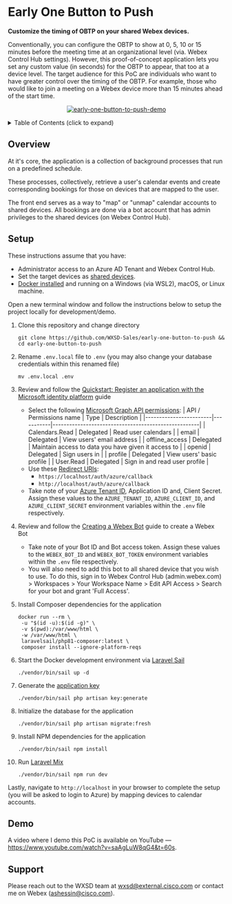 Early One Button to Push
========================
**Customize the timing of OBTP on your shared Webex devices.**

Conventionally, you can configure the OBTP to show at 0, 5, 10 or 15 minutes before the meeting time at an organizational level (via. Webex Control Hub settings).
However, this proof-of-concept application lets you set any custom value (in seconds) for the OBTP to appear, that too at a device level.
The target audience for this PoC are individuals who want to have greater control over the timing of the OBTP.
For example, those who would like to join a meeting on a Webex device more than 15 minutes ahead of the start time.


<p align="center">
   <a href="https://www.youtube.com/watch?v=saAgLuW8qG4&t=60s" target="_blank">
       <img src="https://user-images.githubusercontent.com/6129517/153689048-50bdce32-03e5-43bf-a142-ec85b43526c8.gif" alt="early-one-button-to-push-demo"/>
    </a>
</p>


<!-- ⛔️ MD-MAGIC-EXAMPLE:START (TOC:collapse=true&collapseText=Click to expand) -->
<details>
<summary>Table of Contents (click to expand)</summary>

* [Overview](#overview)
* [Setup](#setup)
* [Demo](#demo)
* [Support](#support)

</details>
<!-- ⛔️ MD-MAGIC-EXAMPLE:END -->

## Overview
At it's core, the application is a collection of background processes that run on a predefined schedule.

These processes, collectively, retrieve a user's calendar events and create corresponding bookings for those on devices that are mapped to the user.

The front end serves as a way to "map" or "unmap" calendar accounts to shared devices. 
All bookings are done via a bot account that has admin privileges to the shared devices (on Webex Control Hub).


## Setup

These instructions assume that you have:
- Administrator access to an Azure AD Tenant and Webex Control Hub.
- Set the target devices as [shared devices](https://help.webex.com/en-US/article/1mqb9cb/Add-Shared-Devices-and-Services-to-a-Workspace).
- [Docker installed](https://docs.docker.com/engine/install/) and running on a Windows (via WSL2), macOS, or Linux machine.

Open a new terminal window and follow the instructions below to setup the project locally for 
development/demo.

1. Clone this repository and change directory
   ```
   git clone https://github.com/WXSD-Sales/early-one-button-to-push && cd early-one-button-to-push
   ```

2. Rename `.env.local` file to `.env` (you may also change your database credentials within this renamed file)
   ```
   mv .env.local .env
   ```

3. Review and follow the [Quickstart: Register an application with the Microsoft identity platform](https://docs.microsoft.com/en-us/azure/active-directory/develop/quickstart-register-app#register-an-application) guide
    - Select the following [Microsoft Graph API permissions](https://docs.microsoft.com/en-us/azure/active-directory/develop/quickstart-configure-app-access-web-apis#delegated-permission-to-microsoft-graph):
      | API / Permissions name | Type      | Description                                         |
      |------------------------|-----------|-----------------------------------------------------|
      | Calendars.Read         | Delegated | Read user calendars                                 |
      | email                  | Delegated | View users' email address                           |
      | offline_access         | Delegated | Maintain access to data you have given it access to |
      | openid                 | Delegated | Sign users in                                       |
      | profile                | Delegated | View users' basic profile                           |
      | User.Read              | Delegated | Sign in and read user profile                       |
    - Use these [Redirect URIs](https://docs.microsoft.com/en-us/azure/active-directory/develop/quickstart-register-app#add-a-redirect-uri):
        - `https://localhost/auth/azure/callback`
        - `http://localhost/auth/azure/callback`
    - Take note of your [Azure Tenant ID](https://docs.microsoft.com/en-us/azure/active-directory/fundamentals/active-directory-how-to-find-tenant), Application ID and, Client Secret. Assign these values to the `AZURE_TENANT_ID`, `AZURE_CLIENT_ID`, and `AZURE_CLIENT_SECRET` environment variables within the `.env` file respectively.

4. Review and follow the [Creating a Webex Bot](https://developer.webex.com/docs/bots#creating-a-webex-bot) guide to create a Webex Bot
    - Take note of your Bot ID and Bot access token. Assign these values to the `WEBEX_BOT_ID` and `WEBEX_BOT_TOKEN` environment variables within the `.env` file respectively. 
    - You will also need to add this bot to all shared device that you wish to use. To do this, sign in to Webex Control Hub (admin.webex.com) > Workspaces > Your Workspace Name > Edit API Access > Search for your bot and grant 'Full Access'.

5. Install Composer dependencies for the application
   ```
   docker run --rm \
    -u "$(id -u):$(id -g)" \
    -v $(pwd):/var/www/html \
    -w /var/www/html \
    laravelsail/php81-composer:latest \
    composer install --ignore-platform-reqs
   ```

6. Start the Docker development environment via [Laravel Sail](https://laravel.com/docs/9.x/sail)
   ```
   ./vendor/bin/sail up -d
   ```

7. Generate the [application key](https://laravel.com/docs/9.x/encryption#configuration)
   ```
   ./vendor/bin/sail php artisan key:generate
   ```

8. Initialize the database for the application
   ```
   ./vendor/bin/sail php artisan migrate:fresh
   ```

9. Install NPM dependencies for the application
   ```
   ./vendor/bin/sail npm install
   ```

10. Run [Laravel Mix](https://laravel.com/docs/9.x/mix#running-mix)
    ```
    ./vendor/bin/sail npm run dev
    ```

Lastly, navigate to `http://localhost` in your browser to complete the setup (you will be asked to login to Azure) by mapping devices to calendar accounts.


## Demo

A video where I demo this PoC is available on YouTube — https://www.youtube.com/watch?v=saAgLuW8qG4&t=60s.


## Support

Please reach out to the WXSD team at [wxsd@external.cisco.com](mailto:wxsd@external.cisco.com?cc=ashessin@cisco.com&subject=Early%20One%20Button%20to%20Push) or contact me on Webex (ashessin@cisco.com).
